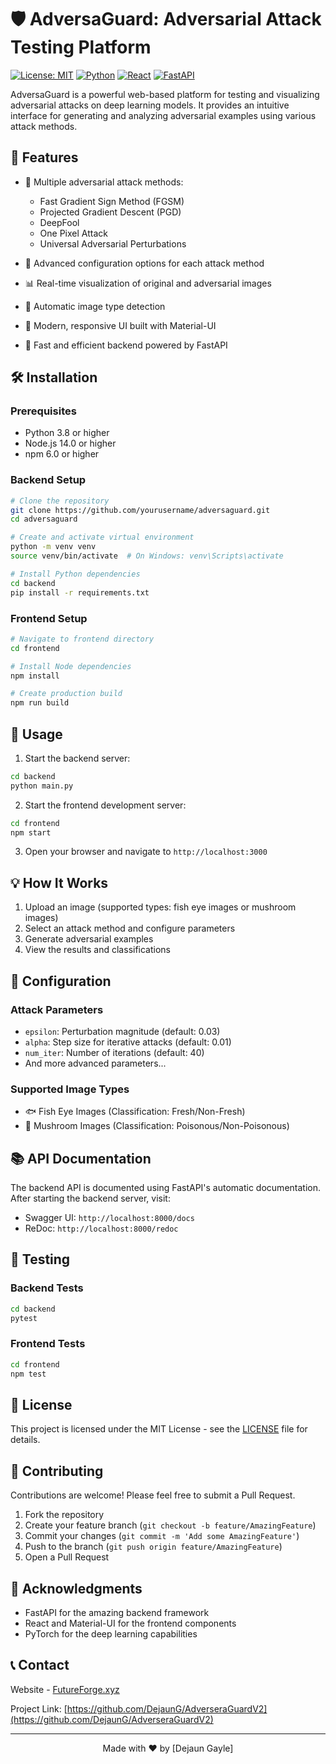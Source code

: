 # 🛡️ AdversaGuard: Adversarial Attack Testing Platform

[![License: MIT](https://img.shields.io/badge/License-MIT-yellow.svg)](https://opensource.org/licenses/MIT)
[![Python](https://img.shields.io/badge/Python-3.8%2B-blue)](https://www.python.org/downloads/)
[![React](https://img.shields.io/badge/React-18.0%2B-blue)](https://reactjs.org/)
[![FastAPI](https://img.shields.io/badge/FastAPI-0.95%2B-green)](https://fastapi.tiangolo.com/)

AdversaGuard is a powerful web-based platform for testing and visualizing adversarial attacks on deep learning models. It provides an intuitive interface for generating and analyzing adversarial examples using various attack methods.

## 🌟 Features

- 🎯 Multiple adversarial attack methods:
  - Fast Gradient Sign Method (FGSM)
  - Projected Gradient Descent (PGD)
  - DeepFool
  - One Pixel Attack
  - Universal Adversarial Perturbations

- 🔧 Advanced configuration options for each attack method
- 📊 Real-time visualization of original and adversarial images
- 🤖 Automatic image type detection
- 🎨 Modern, responsive UI built with Material-UI
- 🚀 Fast and efficient backend powered by FastAPI

## 🛠️ Installation

### Prerequisites

- Python 3.8 or higher
- Node.js 14.0 or higher
- npm 6.0 or higher

### Backend Setup

```bash
# Clone the repository
git clone https://github.com/yourusername/adversaguard.git
cd adversaguard

# Create and activate virtual environment
python -m venv venv
source venv/bin/activate  # On Windows: venv\Scripts\activate

# Install Python dependencies
cd backend
pip install -r requirements.txt
```

### Frontend Setup

```bash
# Navigate to frontend directory
cd frontend

# Install Node dependencies
npm install

# Create production build
npm run build
```

## 🚀 Usage

1. Start the backend server:
```bash
cd backend
python main.py
```

2. Start the frontend development server:
```bash
cd frontend
npm start
```

3. Open your browser and navigate to `http://localhost:3000`

## 💡 How It Works

1. Upload an image (supported types: fish eye images or mushroom images)
2. Select an attack method and configure parameters
3. Generate adversarial examples
4. View the results and classifications

## 🔧 Configuration

### Attack Parameters

- `epsilon`: Perturbation magnitude (default: 0.03)
- `alpha`: Step size for iterative attacks (default: 0.01)
- `num_iter`: Number of iterations (default: 40)
- And more advanced parameters...

### Supported Image Types

- 🐟 Fish Eye Images (Classification: Fresh/Non-Fresh)
- 🍄 Mushroom Images (Classification: Poisonous/Non-Poisonous)

## 📚 API Documentation

The backend API is documented using FastAPI's automatic documentation. After starting the backend server, visit:

- Swagger UI: `http://localhost:8000/docs`
- ReDoc: `http://localhost:8000/redoc`

## 🧪 Testing

### Backend Tests
```bash
cd backend
pytest
```

### Frontend Tests
```bash
cd frontend
npm test
```

## 📝 License

This project is licensed under the MIT License - see the [LICENSE](LICENSE.md) file for details.

## 🤝 Contributing

Contributions are welcome! Please feel free to submit a Pull Request.

1. Fork the repository
2. Create your feature branch (`git checkout -b feature/AmazingFeature`)
3. Commit your changes (`git commit -m 'Add some AmazingFeature'`)
4. Push to the branch (`git push origin feature/AmazingFeature`)
5. Open a Pull Request

## 🌟 Acknowledgments

- FastAPI for the amazing backend framework
- React and Material-UI for the frontend components
- PyTorch for the deep learning capabilities

## 📞 Contact

Website - [FutureForge.xyz](https://www.futureforge.xyz/)

Project Link: [https://github.com/DejaunG/AdverseraGuardV2](https://github.com/DejaunG/AdverseraGuardV2)

---

<p align="center">
  Made with ❤️ by [Dejaun Gayle]
</p>